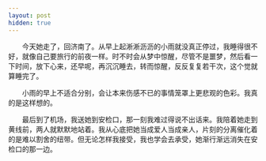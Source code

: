 ```yaml
---
layout: post
hidden: true
---
```

　　今天她走了，回济南了。从早上起淅淅沥沥的小雨就没真正停过，我睡得很不好，就像自己要旅行的前夜一样。时不时会从梦中惊醒，尽管不是噩梦，然后看一下时间，放下心来，还早呢，再沉沉睡去，转而惊醒，反反复复若干次，这个觉就算睡完了。

　　小雨的早上不适合分别，会让本来伤感不已的事情笼罩上更悲观的色彩。我真的是这样想的。

　　最后到了机场，我送她到安检口，那一刻我难过得说不出话来。我陪着她走到黄线前，两人就默默地站着。我从心底把她当成爱人当成亲人，片刻的分离催化着的是难以割舍的纽带。但无论怎样我接受，我也学会去承受，她渐行渐远消失在安检口的那一边。